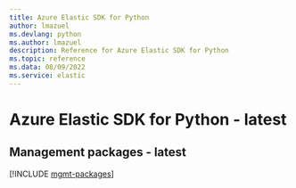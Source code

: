 ```yaml
---
title: Azure Elastic SDK for Python
author: lmazuel
ms.devlang: python
ms.author: lmazuel
description: Reference for Azure Elastic SDK for Python
ms.topic: reference
ms.data: 08/09/2022
ms.service: elastic
---
```

# Azure Elastic SDK for Python - latest

## Management packages - latest
[!INCLUDE [mgmt-packages](elastic-mgmt-index.md)]